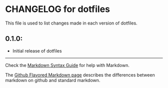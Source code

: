 # CHANGELOG for dotfiles

This file is used to list changes made in each version of dotfiles.

## 0.1.0:

* Initial release of dotfiles

- - -
Check the [Markdown Syntax Guide](http://daringfireball.net/projects/markdown/syntax) for help with Markdown.

The [Github Flavored Markdown page](http://github.github.com/github-flavored-markdown/) describes the differences between markdown on github and standard markdown.
